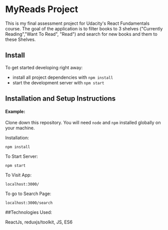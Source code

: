 # MyReads Project

This is my final assessment project for Udacity's React Fundamentals course. The goal of the application is to filter books to 3 shelves ("Currently Reading","Want To Read", "Read") and search for new books and them to these Shelves.



## Install

To get started developing right away:

* install all project dependencies with `npm install`
* start the development server with `npm start`


## Installation and Setup Instructions

#### Example:  

Clone down this repository. You will need `node` and `npm` installed globally on your machine.  

Installation:

`npm install`  
 
To Start Server:

`npm start`  

To Visit App:

`localhost:3000/`

To go to Search Page: 

`localhost:3000/search`

##Technologies Used:

ReactJs, reduxjs/toolkit, JS, ES6

